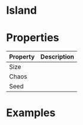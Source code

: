 # Island


# Properties


| Property | Description| 
| -------- | -----------|
| Size |  |
| Chaos |  |
| Seed |  |




# Examples
